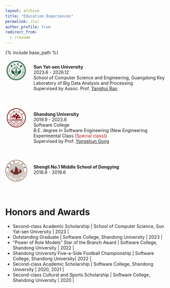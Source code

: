 ```yaml
---
layout: archive
title: "Education Experiences"
permalink: /cv/
author_profile: true
redirect_from:
  - /resume
---
```


{% include base_path %}


<div style="display: flex; flex-direction: column; margin-bottom: 50px;">
  <!-- 第二组图片和段落 -->
  <div style="display: flex; align-items: flex-start;">
    <!-- 图片部分（1/3） -->
    <div style="flex: 1;">
      <img src="../images/about/sysu.png" style="width: 100%; height: auto;">
    </div>
    <!-- 文字部分（2/3） -->
    <div style="flex: 6; padding-left: 20px;">
      <p style="margin-bottom: 50px;"><strong>Sun Yat-sen University</strong><br>
      2023.6 - 2026.12<br>
     School of Computer Science and Engineering, Guangdong Key Laboratory of Big Data Analysis and Processing<br>
      Supervised by Assoc. Prof. <a href="https://scholar.google.com.hk/citations?user=qg7gv20AAAAJ&hl=zh-CN&oi=ao">Yanghui Rao</a> <br>
      </p>
    </div>
  </div>
  <!-- 第三组图片和段落 -->
  <div style="display: flex; align-items: flex-start;">
    <!-- 图片部分（1/3） -->
    <div style="flex: 1;">
      <img src="../images/about/sdu.png" style="width: 100%; height: auto;">
    </div>
    <!-- 文字部分（2/3） -->
    <div style="flex: 6; padding-left: 20px;">
      <p style="margin-bottom: 50px;"><strong>Shandong University</strong><br>
      2019.9 - 2023.6<br>
      Software College <br>
      B.E. degree in Software Engineering (New Engineering Experimental Class <span style="color: #AC1F1F;">(Special class)</span>)<br>
          Supervised by Prof. <a href="https://scholar.google.com.hk/citations?user=WIHqungAAAAJ&hl=zh-CN&oi=ao/">Yongshun Gong</a> <br>
      <!-- GPA: 91.56/100 Rank: 27/300<br> -->
    </p>
    </div>
  </div>
  <!-- 第四组图片和段落 -->
  <div style="display: flex; align-items: flex-start;">
    <!-- 图片部分（1/3） -->
    <div style="flex: 1;">
      <img src="../images/about/slyz.png" style="width: 100%; height: auto;">
    </div>
    <!-- 文字部分（2/3） -->
    <div style="flex: 6; padding-left: 20px;">
      <p style="margin-bottom: 50px;"><strong>Shengli No.1 Middle School of Dongying</strong><br>
      2016.9 - 2019.6<br>
    </p>
    </div>
  </div>

</div>


# Honors and Awards
* Second-class Academic Scholarship | School of Computer Science, Sun Yat-sen University | 2023 |
* Outstanding Graduate | Software College, Shandong University | 2023 |
* "Power of Role Models" Star of the Branch Award | Software College, Shandong University | 2022 |
* Shandong University Five-a-Side Football Championship | Software College, Shandong University| 2022 |
* Second-class Academic Scholarship | Software College, Shandong University | 2020, 2021 |
* Second-class Cultural and Sports Scholarship | Software College, Shandong University | 2020 |
 
